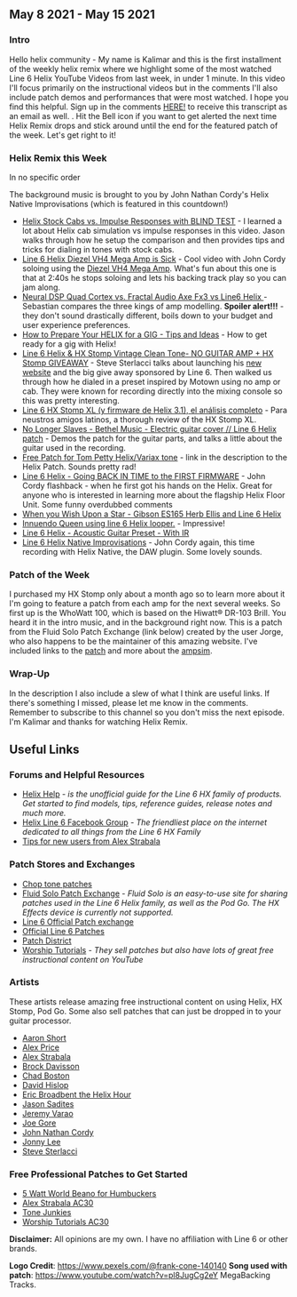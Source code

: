 
## May 8 2021 - May 15 2021

### Intro

Hello helix community - My name is Kalimar and this is the first installment of the weekly helix remix 
where we highlight some of the most watched Line 6 Helix YouTube Videos from last week, in under 1 minute. In this video I'll focus primarily on the instructional videos but in the comments I'll also include patch demos and performances that were most watched. 
I hope you find this helpful. Sign up in the comments [HERE!](https://kalimar.github.io/helix-remix/email-signup.html) to receive this transcript as an email as well. . Hit the Bell icon if you want to get alerted the next time Helix Remix drops and stick around until the end for the featured patch of the week. Let's get right 
to it!

### Helix Remix this Week
In no specific order

The background music is brought to you by John Nathan Cordy's Helix Native Improvisations (which is featured in this countdown!)


* [Helix Stock Cabs vs. Impulse Responses with BLIND TEST](https://www.youtube.com/watch?v=qJGmhuRjmYk) - I learned a lot about Helix cab simulation vs impulse responses in this video. Jason walks through how he setup the comparison and then provides tips and tricks for dialing in tones with stock cabs.
* [Line 6 Helix Diezel VH4 Mega Amp is Sick](https://www.youtube.com/watch?v=AuJ-QdX5JWA) - Cool video with John Cordy soloing using the [Diezel VH4 Mega Amp](https://www.fluidsolo.com/patchexchange/view-model/Das-Benzin-Mega,39). What's fun about this one is that at 2:40s he stops soloing and lets his backing track play so you can jam along.
* [Neural DSP Quad Cortex vs. Fractal Audio Axe Fx3 vs Line6 Helix ](https://www.youtube.com/watch?v=l7Pnc0frASI) - Sebastian compares the three kings of amp modelling. **Spoiler alert!!!** - they don't sound drastically different, boils down to your budget and user experience preferences.
* [How to Prepare Your HELIX for a GIG - Tips and Ideas](https://www.youtube.com/watch?v=AxBJObfwlLE) - How to get ready for a gig with Helix!
* [Line 6 Helix & HX Stomp Vintage Clean Tone- NO GUITAR AMP + HX Stomp GIVEAWAY](https://www.youtube.com/watch?v=2NKicz_9vtE) - Steve Sterlacci talks about launching his [new website](https://stevesterlacci.com) and the big give away sponsored by Line 6. Then walked us through how he dialed in a preset inspired by Motown using no amp or cab. They were known for recording directly into the mixing console so this was pretty interesting. 
* [Line 6 HX Stomp XL (y firmware de Helix 3.1), el análisis completo](https://www.youtube.com/watch?v=glHhGGh9w14) - Para neustros amigos latinos, a thorough review of the HX Stomp XL. 
* [No Longer Slaves - Bethel Music - Electric guitar cover // Line 6 Helix patch](https://www.youtube.com/watch?v=Z0aisjMqYxU) - Demos the patch for the guitar parts, and talks a little about the guitar used in the recording.
* [Free Patch for Tom Petty Helix/Variax tone](https://www.youtube.com/watch?v=OrHZ-95OeIA) - link in the description to the Helix Patch. Sounds pretty rad!
* [Line 6 Helix - Going BACK IN TIME to the FIRST FIRMWARE](https://www.youtube.com/watch?v=ZDMc8F2RcTs) - John Cordy flashback - when he first got his hands on the Helix. Great for anyone who is interested in learning more about the flagship Helix Floor Unit. Some funny overdubbed comments
* [When you Wish Upon a Star - Gibson ES165 Herb Ellis and Line 6 Helix](https://www.youtube.com/watch?v=lIHHlyFkL1k)
* [Innuendo Queen using line 6 Helix looper.](https://www.youtube.com/watch?v=eXb4xl0LcWs) - Impressive!
* [Line 6 Helix - Acoustic Guitar Preset - With IR](https://www.youtube.com/watch?v=lC9eZ3bSimA)
* [Line 6 Helix Native Improvisations](https://www.youtube.com/watch?v=zLA3vxLomng) - John Cordy again, this time recording with Helix Native, the DAW plugin. Some lovely sounds.

### Patch of the Week

I purchased my HX Stomp only about a month ago so to learn more about it I'm going to feature a patch from each amp for the next several weeks. So first up is the WhoWatt 100, which is based on the Hiwatt® DR-103 Brill. You heard it in the intro music, and in the background right now. This is a patch from the Fluid Solo Patch Exchange (link below) created by the user Jorge, who also happens to be the maintainer of this amazing website. I've included links to the [patch](https://www.fluidsolo.com/patchexchange/patch/pink-floyd-comfortably-numb,71) and more about the [ampsim](https://www.fluidsolo.com/patchexchange/view-model/Whowatt-100,79).

### Wrap-Up
In the description I also include a slew of what I think are useful links. If there's something I missed, please let me know in the comments. Remember to subscribe to this channel so you don't miss the next episode.  I'm Kalimar and thanks for watching Helix Remix.

## Useful Links

### Forums and Helpful Resources
* [Helix Help](https://helixhelp.com/) - *is the unofficial guide for the Line 6 HX family of products. Get started to find models, tips, reference guides, release notes and much more.* 
* [Helix Line 6 Facebook Group](https://www.facebook.com/groups/line6helixusergroup) - *The friendliest place on the internet dedicated to all things from the Line 6 HX Family*
* [Tips for new users from Alex Strabala](https://alexstrabala.com/new-helix-users)

### Patch Stores and Exchanges
* [Chop tone patches](https://choptones.com)
* [Fluid Solo Patch Exchange](https://www.fluidsolo.com/patchexchange/) - *Fluid Solo is an easy-to-use site for sharing patches used in the Line 6 Helix family, as well as the Pod Go. The HX Effects device is currently not supported.* 
* [Line 6 Official Patch exchange](https://line6.com/customtone)
* [Official Line 6 Patches](https://shop.line6.com/marketplace/)
* [Patch District](https://www.thepatchdistrict.com)
* [Worship Tutorials](https://worshiptutorials.com/helix) - *They sell patches but also have lots of great free instructional content on YouTube*


### Artists 
These artists release amazing free instructional content on using Helix, HX Stomp, Pod Go. Some also sell patches that can just be dropped in to your guitar processor.

* [Aaron Short](https://www.youtube.com/channel/UC5sAUZuZVD58aAEYVrcunXw)
* [Alex Price](https://www.youtube.com/user/SixStringSolid)
* [Alex Strabala](https://alexstrabala.com/)
* [Brock Davisson](https://www.youtube.com/channel/UCmMspPmbaj3GOaYn3GtdUmw)
* [Chad Boston](https://www.youtube.com/user/discreetdatasecurity)
* [David Hislop](https://www.davidhislop.co/helix)
* [Eric Broadbent the Helix Hour](https://www.youtube.com/user/EricBroadbentSolo)
* [Jason Sadites](https://www.youtube.com/user/gtr111)
* [Jeremy Varao](https://www.youtube.com/channel/UCPlUXMNXXtke2s7RUXyAqUw)
* [Joe Gore](https://www.youtube.com/channel/UCl7io4nYepvkldJg94R-_aQ)
* [John Nathan Cordy](https://www.youtube.com/user/chuddgriffin)
* [Jonny Lee](https://www.youtube.com/channel/UCojrsgjSidXCAubYBRA2gvQ?view_as=subscriber)
* [Steve Sterlacci](https://www.youtube.com/user/ss57790)

### Free Professional Patches to Get Started

* [5 Watt World Beano for Humbuckers](https://flatfiv.co/collections/five-watt-world/products/hx-stomp-preset-beano-for-humbuckers)
* [Alex Strabala AC30](https://alexstrabala.com/hx-stomp-presets/hx-stomp-ac30-free)
* [Tone Junkies](https://tonejunkiestore.com/hx-helix-free-pack)
* [Worship Tutorials AC30](https://worshiptutorials.com/product/ac30-free-hx-stomp-patch/)

**Disclaimer:** All opinions are my own. I have no affiliation with Line 6 or other brands.

**Logo Credit**: https://www.pexels.com/@frank-cone-140140
**Song used with patch**: https://www.youtube.com/watch?v=pl8JugCg2eY MegaBacking Tracks.
